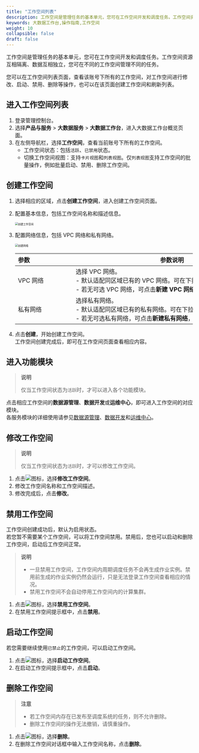 ```yaml
---
title: "工作空间列表"
description: 工作空间是管理任务的基本单元，您可在工作空间开发和调度任务。工作空间资源互相隔离、数据互相独立，您可在不同的工作空间管理不同的任务。 
keywords: 大数据工作台,操作指南,工作空间
weight: 10
collapsible: false
draft: false
---
```

   
工作空间是管理任务的基本单元，您可在工作空间开发和调度任务。工作空间资源互相隔离、数据互相独立，您可在不同的工作空间管理不同的任务。

您可以在工作空间列表页面，查看该账号下所有的工作空间，对工作空间进行修改、启动、禁用、删除等操作，也可以在该页面创建工作空间和刷新列表。

## 进入工作空间列表

1. 登录管理控制台。
2. 选择**产品与服务** > **大数据服务** > **大数据工作台**，进入大数据工作台概览页面。
3. 在左侧导航栏，选择**工作空间**，查看当前账号下所有的工作空间。    
   - 工作空间状态：包括`活跃`、`已禁用`状态。     
   - 切换工作空间视图：支持`卡片视图`和`列表视图`。仅`列表视图`支持工作空间的批量操作，例如批量启动、禁用、删除工作空间。

## 创建工作空间

1. 选择相应的区域，点击**创建工作空间**，进入创建工作空间页面。
2. 配置基本信息，包括工作空间名称和描述信息。
   
   <img src="/bigdata/dataomnis/_images/create_workspace.png" alt="创建工作空间" style="zoom:50%;" />

3. 配置网络信息，包括 VPC 网络和私有网络。

   <img src="/bigdata/dataomnis/_images/create_net.png" alt="创建网络" style="zoom:50%;" />

   | <span style="display:inline-block;width:140px">参数</span>  | <span style="display:inline-block;width:520px">参数说明</span>  |
   | :------------- | ------------------------------------------------------------ |
   | VPC 网络    |  选择 VPC 网络。<br>- 默认适配同区域已有的 VPC 网络。可在下拉框选择已有 VPC 网络。<br>- 若无可选 VPC 网络，可点击**新建 VPC 网络**，创建依赖网络资源。  |
   | 私有网络    |  选择私有网络。<br>- 默认适配同区域已有的私有网络。可在下拉框选择已有私有网络。<br>- 若无可选私有网络，可点击**新建私有网络**，创建依赖网络资源。   | 

4. 点击**创建**，开始创建工作空间。    
   工作空间创建完成后，即可在工作空间页面查看相应内容。

## 进入功能模块

> **说明**
> 
> 仅当工作空间状态为`活跃`时，才可以进入各个功能模块。

点击相应工作空间的**数据源管理**、**数据开发**或**运维中心**，即可进入工作空间的对应模块。    
各服务模块的详细使用请参见[数据源管理](/bigdata/dataomnis/manual/source_data/summary/)、[数据开发](/bigdata/dataomnis/manual/mgt_job/summary/)和[运维中心](/bigdata/dataomnis/manual/operation_center/summary/)。

## 修改工作空间

> **说明**
> 
> 仅当工作空间状态为`活跃`时，才可以修改工作空间。

1. 点击![](../../_images/icon_more.png)图标，选择**修改工作空间**。
2. 修改工作空间名称和工作空间描述。
3. 修改完成后，点击**修改**。

## 禁用工作空间

工作空间创建成功后，默认为启用状态。    
若您暂不需要某个工作空间，可以将工作空间禁用。禁用后，您也可以启动和删除工作空间，启动后工作空间正常。

> **说明**
> 
> - 一旦禁用工作空间，工作空间内周期调度任务不会再生成作业实例。禁用前生成的作业实例仍然会运行，只是无法登录工作空间查看相应的情况。
> - 禁用工作空间不会自动停用工作空间内的计算集群。

1. 点击![](../../_images/icon_more.png)图标，选择**禁用工作空间**。
2. 在禁用工作空间提示框中，点击**禁用**。

## 启动工作空间

若您需要继续使用`已禁止`的工作空间，可以启动工作空间。

1. 点击![](../../_images/icon_more.png)图标，选择**启动工作空间**。
2. 在启动工作空间提示框中，点击**启动**。

## 删除工作空间

> **注意**
> 
> - 若工作空间内存在已发布至调度系统的任务，则不允许删除。
> - 删除工作空间的操作无法撤销，请慎重操作。

1. 点击![](../../_images/icon_more.png)图标，选择**删除**。
2. 在删除工作空间对话框中输入工作空间名称，点击**删除**。


